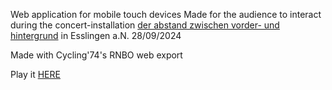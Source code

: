 Web application for mobile touch devices
Made for the audience to interact during the concert-installation [der abstand zwischen vorder- und hintergrund](https://evelinevervliet.com/works/der-abstand-zwischen-vorder-und-hintergrund) in Esslingen a.N. 28/09/2024

Made with Cycling'74's RNBO web export

Play it [HERE](https://evelinevervliet.com/works/abstand/telephone-repetition/)